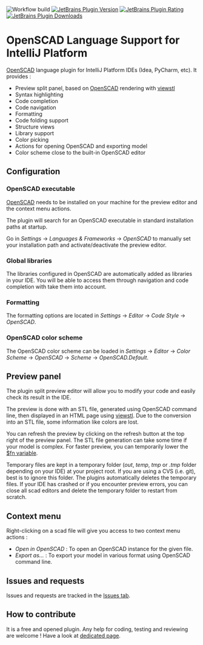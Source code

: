 ![Workflow build](https://github.com/ldenisey/idea-openscad/workflows/Java%20CI/badge.svg)
[![JetBrains Plugin Version](https://img.shields.io/jetbrains/plugin/v/11198-openscad-language-support?label=Latest%20Plugin%20Release)](https://plugins.jetbrains.com/plugin/11198-openscad-language-support/versions)
[![JetBrains Plugin Rating](https://img.shields.io/jetbrains/plugin/r/rating/11198-openscad-language-support)](https://plugins.jetbrains.com/plugin/11198-openscad-language-support/reviews)
[![JetBrains Plugin Downloads](https://img.shields.io/jetbrains/plugin/d/11198-openscad-language-support)](https://plugins.jetbrains.com/plugin/11198-openscad-language-support)

# OpenSCAD Language Support for IntelliJ Platform

[OpenSCAD](https://openscad.org/index.html) language plugin for IntelliJ Platform IDEs (Idea, PyCharm, etc). It provides :

* Preview split panel, based on [OpenSCAD](https://openscad.org/index.html) rendering with [viewstl](https://github.com/omrips/viewstl)
* Syntax highlighting
* Code completion
* Code navigation
* Formatting
* Code folding support
* Structure views
* Library support
* Color picking
* Actions for opening OpenSCAD and exporting model
* Color scheme close to the built-in OpenSCAD editor

## Configuration

### OpenSCAD executable

[OpenSCAD](https://openscad.org/downloads.html) needs to be installed on your machine for the preview editor and the context menu actions.

The plugin will search for an OpenSCAD executable in standard installation paths at startup.

Go in *Settings* -> *Languages & Frameworks* -> *OpenSCAD* to manually set your installation path and activate/deactivate the preview editor.

### Global libraries

The libraries configured in OpenSCAD are automatically added as libraries in your IDE.
You will be able to access them through navigation and code completion with take them into account.

### Formatting

The formatting options are located in *Settings* -> *Editor* -> *Code Style* -> *OpenSCAD*.

### OpenSCAD color scheme

The OpenSCAD color scheme can be loaded in *Settings* -> *Editor* -> *Color Scheme* -> *OpenSCAD* -> *Scheme* -> *OpenSCAD.Default*.

## Preview panel

The plugin split preview editor will allow you to modify your code and easily check its result in the IDE.

The preview is done with an STL file, generated using OpenSCAD command line, then displayed in an HTML page using [viewstl](https://github.com/omrips/viewstl).
Due to the conversion into an STL file, some information like colors are lost.

You can refresh the preview by clicking on the refresh button at the top right of the preview panel.
The STL file generation can take some time if your model is complex. For faster preview,
you can temporarily lower the [$fn variable](https://en.wikibooks.org/wiki/OpenSCAD_User_Manual/Other_Language_Features#.24fa.2C_.24fs_and_.24fn).

Temporary files are kept in a temporary folder (*out*, *temp*, *tmp* or *.tmp* folder depending on your IDE) at your project root.
If you are using a CVS (i.e. git), best is to ignore this folder.
The plugins automatically deletes the temporary files. If your IDE has crashed or if you encounter preview errors, you can close all scad editors and
delete the temporary folder to restart from scratch.

## Context menu

Right-clicking on a scad file will give you access to two context menu actions :

* *Open in OpenSCAD* : To open an OpenSCAD instance for the given file.
* *Export as...* : To export your model in various format using OpenSCAD command line.

## Issues and requests

Issues and requests are tracked in the [Issues tab](https://github.com/ldenisey/idea-openscad/issues).

## How to contribute

It is a free and opened plugin. Any help for coding, testing and reviewing are welcome !
Have a look at [dedicated page](CONTRIBUTING.md).